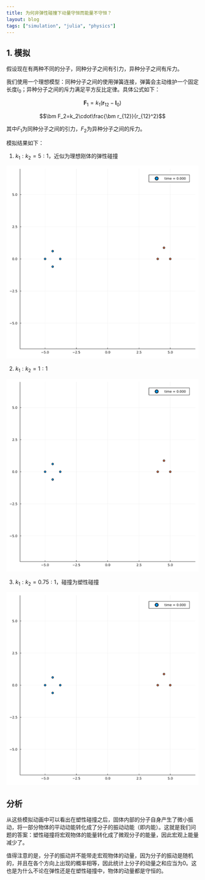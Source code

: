 ```yaml
---
title: 为何非弹性碰撞下动量守恒而能量不守恒？
layout: blog
tags: ["simulation", "julia", "physics"]
---
```


## 1. 模拟

假设现在有两种不同的分子，同种分子之间有引力，异种分子之间有斥力。

我们使用一个理想模型：同种分子之间的使用弹簧连接，弹簧会主动维护一个固定长度$l_0$；异种分子之间的斥力满足平方反比定律。具体公式如下：

$$\bm F_1=k_1(\bm r_{12} - \bm l_0)$$

$$\bm F_2=k_2\cdot\frac{\bm r_{12}}{r_{12}^2}$$

其中$F_1$为同种分子之间的引力，$F_2$为异种分子之间的斥力。

模拟结果如下：

1. $k_1:k_2=5:1$，近似为理想刚体的弹性碰撞

![animation1](/img/sim_animation1.gif)

2. $k_1:k_2=1:1$

![animation2](/img/sim_animation2.gif)

3. $k_1:k_2=0.75:1$，碰撞为塑性碰撞

![animation3](/img/sim_animation3.gif)

## 分析

从这些模拟动画中可以看出在塑性碰撞之后，固体内部的分子自身产生了微小振动，将一部分物体的平动动能转化成了分子的振动动能（即内能）。这就是我们问题的答案：塑性碰撞将宏观物体的能量转化成了微观分子的能量，因此宏观上能量减少了。

值得注意的是，分子的振动并不能带走宏观物体的动量，因为分子的振动是随机的，并且在各个方向上出现的概率相等，因此统计上分子的动量之和应当为0。这也是为什么不论在弹性还是在塑性碰撞中，物体的动量都是守恒的。